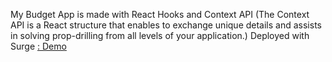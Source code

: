 My Budget App is made with React Hooks and Context API (The Context API is a React structure that enables to exchange unique details and assists in solving prop-drilling from all levels of your application.)
Deployed with Surge
[ : Demo](https://deranged-discussion.surge.sh/)
